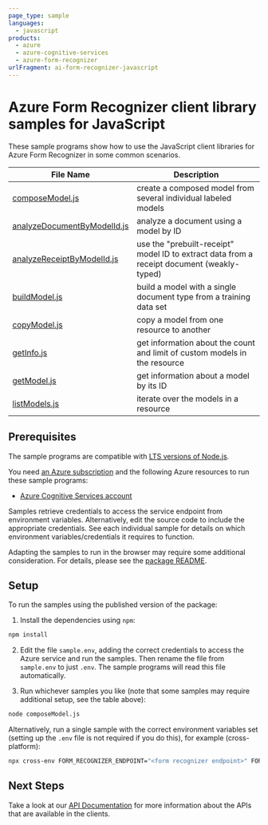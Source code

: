 ```yaml
---
page_type: sample
languages:
  - javascript
products:
  - azure
  - azure-cognitive-services
  - azure-form-recognizer
urlFragment: ai-form-recognizer-javascript
---
```


# Azure Form Recognizer client library samples for JavaScript

These sample programs show how to use the JavaScript client libraries for Azure Form Recognizer in some common scenarios.

| **File Name**                                           | **Description**                                                                            |
| ------------------------------------------------------- | ------------------------------------------------------------------------------------------ |
| [composeModel.js][composemodel]                         | create a composed model from several individual labeled models                             |
| [analyzeDocumentByModelId.js][analyzedocumentbymodelid] | analyze a document using a model by ID                                                     |
| [analyzeReceiptByModelId.js][analyzereceiptbymodelid]   | use the "prebuilt-receipt" model ID to extract data from a receipt document (weakly-typed) |
| [buildModel.js][buildmodel]                             | build a model with a single document type from a training data set                         |
| [copyModel.js][copymodel]                               | copy a model from one resource to another                                                  |
| [getInfo.js][getinfo]                                   | get information about the count and limit of custom models in the resource                 |
| [getModel.js][getmodel]                                 | get information about a model by its ID                                                    |
| [listModels.js][listmodels]                             | iterate over the models in a resource                                                      |

## Prerequisites

The sample programs are compatible with [LTS versions of Node.js](https://github.com/nodejs/release#release-schedule).

You need [an Azure subscription][freesub] and the following Azure resources to run these sample programs:

- [Azure Cognitive Services account][createinstance_azurecognitiveservicesaccount]

Samples retrieve credentials to access the service endpoint from environment variables. Alternatively, edit the source code to include the appropriate credentials. See each individual sample for details on which environment variables/credentials it requires to function.

Adapting the samples to run in the browser may require some additional consideration. For details, please see the [package README][package].

## Setup

To run the samples using the published version of the package:

1. Install the dependencies using `npm`:

```bash
npm install
```

2. Edit the file `sample.env`, adding the correct credentials to access the Azure service and run the samples. Then rename the file from `sample.env` to just `.env`. The sample programs will read this file automatically.

3. Run whichever samples you like (note that some samples may require additional setup, see the table above):

```bash
node composeModel.js
```

Alternatively, run a single sample with the correct environment variables set (setting up the `.env` file is not required if you do this), for example (cross-platform):

```bash
npx cross-env FORM_RECOGNIZER_ENDPOINT="<form recognizer endpoint>" FORM_RECOGNIZER_API_KEY="<form recognizer api key>" PURCHASE_ORDER_SUPPLIES_SAS_URL="<purchase order supplies sas url>" PURCHASE_ORDER_EQUIPMENT_SAS_URL="<purchase order equipment sas url>" PURCHASE_ORDER_FURNITURE_SAS_URL="<purchase order furniture sas url>" PURCHASE_ORDER_CLEANING_SUPPLIES_SAS_URL="<purchase order cleaning supplies sas url>" node composeModel.js
```

## Next Steps

Take a look at our [API Documentation][apiref] for more information about the APIs that are available in the clients.

[composemodel]: https://github.com/Azure/azure-sdk-for-js/blob/main/sdk/formrecognizer/ai-form-recognizer/samples/v4/javascript/composeModel.js
[analyzedocumentbymodelid]: https://github.com/Azure/azure-sdk-for-js/blob/main/sdk/formrecognizer/ai-form-recognizer/samples/v4/javascript/analyzeDocumentByModelId.js
[analyzereceiptbymodelid]: https://github.com/Azure/azure-sdk-for-js/blob/main/sdk/formrecognizer/ai-form-recognizer/samples/v4/javascript/analyzeReceiptByModelId.js
[buildmodel]: https://github.com/Azure/azure-sdk-for-js/blob/main/sdk/formrecognizer/ai-form-recognizer/samples/v4/javascript/buildModel.js
[copymodel]: https://github.com/Azure/azure-sdk-for-js/blob/main/sdk/formrecognizer/ai-form-recognizer/samples/v4/javascript/copyModel.js
[extractgeneraldocument]: https://github.com/Azure/azure-sdk-for-js/blob/main/sdk/formrecognizer/ai-form-recognizer/samples/v4/javascript/extractGeneralDocument.js
[extractlayout]: https://github.com/Azure/azure-sdk-for-js/blob/main/sdk/formrecognizer/ai-form-recognizer/samples/v4/javascript/extractLayout.js
[getinfo]: https://github.com/Azure/azure-sdk-for-js/blob/main/sdk/formrecognizer/ai-form-recognizer/samples/v4/javascript/getInfo.js
[getmodel]: https://github.com/Azure/azure-sdk-for-js/blob/main/sdk/formrecognizer/ai-form-recognizer/samples/v4/javascript/getModel.js
[listmodels]: https://github.com/Azure/azure-sdk-for-js/blob/main/sdk/formrecognizer/ai-form-recognizer/samples/v4/javascript/listModels.js
[readdocument]: https://github.com/Azure/azure-sdk-for-js/blob/main/sdk/formrecognizer/ai-form-recognizer/samples/v4/javascript/readDocument.js
[apiref]: https://docs.microsoft.com/javascript/api/@azure/ai-form-recognizer
[freesub]: https://azure.microsoft.com/free/
[createinstance_azurecognitiveservicesaccount]: https://docs.microsoft.com/azure/cognitive-services/cognitive-services-apis-create-account
[package]: https://github.com/Azure/azure-sdk-for-js/tree/main/sdk/formrecognizer/ai-form-recognizer/README.md
